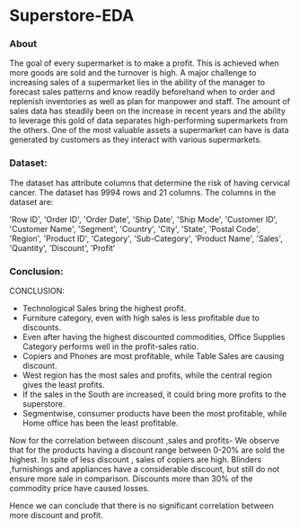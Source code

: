 # Superstore-EDA
### About
   The goal of every supermarket is to make a profit. This is achieved when more goods are sold and the turnover is high. A major challenge to increasing sales of a supermarket lies in the ability of the manager to forecast sales patterns and know readily beforehand when to order and replenish inventories as well as plan for manpower and staff. The amount of sales data has steadily been on the increase in recent years and the ability to leverage this gold of data separates high-performing supermarkets from the others. One of the most valuable assets a supermarket can have is data generated by customers as they interact with various supermarkets.
     
### Dataset:

   The dataset has attribute columns that determine the risk of having cervical cancer. The dataset has 9994 rows and 21 columns.
    The columns in the dataset are:

   'Row ID', 'Order ID', 'Order Date', 'Ship Date', 'Ship Mode',
   'Customer ID', 'Customer Name', 'Segment', 'Country', 'City', 'State',
   'Postal Code', 'Region', 'Product ID', 'Category', 'Sub-Category',
   'Product Name', 'Sales', 'Quantity', 'Discount', 'Profit’


### Conclusion:
 CONCLUSION:

* Technological Sales bring the highest profit.
* Furniture category, even with high sales is less profitable due to discounts.
* Even after having the highest discounted commodities, Office Supplies Category performs well in the profit-sales ratio. 
* Copiers and Phones are most profitable, while Table Sales are causing discount.
* West region has the most sales and profits, while the central region gives the least profits. 
* If the sales in the South are increased, it could bring more profits to the superstore.
* Segmentwise, consumer products have been the most profitable, while Home office has been the least profitable.

Now for the correlation between discount ,sales and profits- We observe that for the products having a discount range between 0-20% are sold the highest. 
In spite of less discount , sales of copiers are high. Blinders ,furnishings and appliances have a considerable discount, but still do not ensure more sale in comparison.
Discounts more than 30% of the commodity price have caused losses.

Hence we can conclude that there is no significant correlation between more discount and profit. 



